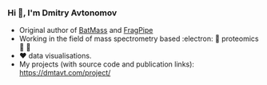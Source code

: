 ### Hi 👋, I'm Dmitry Avtonomov
- Original author of [BatMass](https://batmass.org) and [FragPipe](https://fragpipe.nesvilab.org/)
- Working in the field of mass spectrometry based :electron: :microscope: proteomics :dna: :petri_dish:
- :heart: data visualisations.
- My projects (with source code and publication links): https://dmtavt.com/project/


<!--
**chhh/chhh** is a ✨ _special_ ✨ repository because its `README.md` (this file) appears on your GitHub profile.

Here are some ideas to get you started:

- 🔭 I’m currently working on ...
- 🌱 I’m currently learning ...
- 👯 I’m looking to collaborate on ...
- 🤔 I’m looking for help with ...
- 💬 Ask me about ...
- 📫 How to reach me: ...
- 😄 Pronouns: ...
- ⚡ Fun fact: ...
-->
